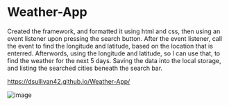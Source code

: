 # Weather-App

Created the framework, and formatted it using html and css, then using an event listener upon pressing the search button. After the event listener, call the event to find the longitude and latitude, based on the location that is enterred. Afterwords, using the longitude and latitude, so I can use that, to find the weather for the next 5 days. Saving the data into the local storage, and listing the searched cities beneath the search bar.


https://dsullivan42.github.io/Weather-App/


![image](https://github.com/dsullivan42/Weather-App/assets/97996876/a7ba1262-b108-4ca6-a14a-ec48c03d2847)
